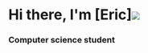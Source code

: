 # Hi there, I'm [Eric]![](https://github.com/blackcater/blackcater/raw/main/images/Hi.gif) 
### Computer science student
